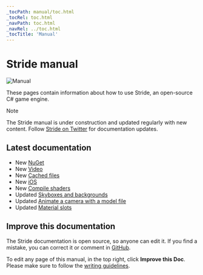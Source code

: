 ```yaml
---
_tocPath: manual/toc.html
_tocRel: toc.html
_navPath: toc.html
_navRel: ../toc.html
_tocTitle: 'Manual'
---
```


# Stride manual

![Manual](get-started/media/game-editor-scene.jpg)

These pages contain information about how to use Stride, an open-source C# game engine.

>[!Note]
>The Stride manual is under construction and updated regularly with new content. Follow [Stride on Twitter](https://twitter.com/stridedotnet?lang=en) for documentation updates.

## Latest documentation

* <span class="badge text-bg-success">New</span> [NuGet](nuget/index.md)
* <span class="badge text-bg-success">New</span> [Video](video/index.md)
* <span class="badge text-bg-success">New</span> [Cached files](files-and-folders/cached-files.md)
* <span class="badge text-bg-success">New</span> [iOS](platforms/ios.md)
* <span class="badge text-bg-success">New</span> [Compile shaders](graphics/effects-and-shaders/compile-shaders.md)
* <span class="badge text-bg-info">Updated</span> [Skyboxes and backgrounds](graphics/textures/skyboxes-and-backgrounds.md)
* <span class="badge text-bg-info">Updated</span> [Animate a camera with a model file](graphics/cameras/animate-a-camera-with-a-model-file.md)
* <span class="badge text-bg-info">Updated</span> [Material slots](graphics/materials/material-slots.md)

## Improve this documentation

The Stride documentation is open source, so anyone can edit it. If you find a mistake, you can correct it or comment in [GitHub](https://github.com/stride3d/stride-docs).

To edit any page of this manual, in the top right, click **Improve this Doc**. Please make sure to follow the [writing guidelines](https://github.com/stride3d/stride-docs/blob/master/GUIDELINES.md).
